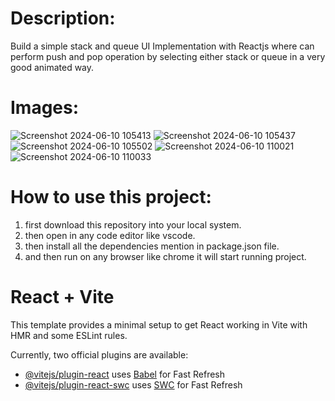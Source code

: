 
# Description:

Build a simple stack and queue UI Implementation with Reactjs where can perform push and pop operation by selecting either stack or queue in a very good animated way.

# Images:

![Screenshot 2024-06-10 105413](https://github.com/adarsh206/stack-queue/assets/76390366/1f6f62d3-42e3-4245-8ca1-7c17ad3eff66)
![Screenshot 2024-06-10 105437](https://github.com/adarsh206/stack-queue/assets/76390366/e9ae33fc-cccd-4aff-a6fd-6da5b7129a39)
![Screenshot 2024-06-10 105502](https://github.com/adarsh206/stack-queue/assets/76390366/34657775-0e22-4a73-ac9e-72e446e90beb)
![Screenshot 2024-06-10 110021](https://github.com/adarsh206/stack-queue/assets/76390366/256287c0-f19e-4795-a28e-719e33cf8526)
![Screenshot 2024-06-10 110033](https://github.com/adarsh206/stack-queue/assets/76390366/617ce3e4-d2f3-41a7-8336-a83ecf5d62da)


# How to use this project:
1. first download this repository into your local system.
2. then open in any code editor like vscode.
3. then install all the dependencies mention in package.json file.
4. and then run on any browser like chrome it will start running project.


# React + Vite

This template provides a minimal setup to get React working in Vite with HMR and some ESLint rules.

Currently, two official plugins are available:

- [@vitejs/plugin-react](https://github.com/vitejs/vite-plugin-react/blob/main/packages/plugin-react/README.md) uses [Babel](https://babeljs.io/) for Fast Refresh
- [@vitejs/plugin-react-swc](https://github.com/vitejs/vite-plugin-react-swc) uses [SWC](https://swc.rs/) for Fast Refresh
